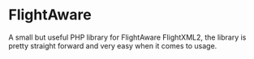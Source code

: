 # FlightAware
A small but useful PHP library for FlightAware FlightXML2, the library is pretty straight forward and very easy when it comes to usage.
